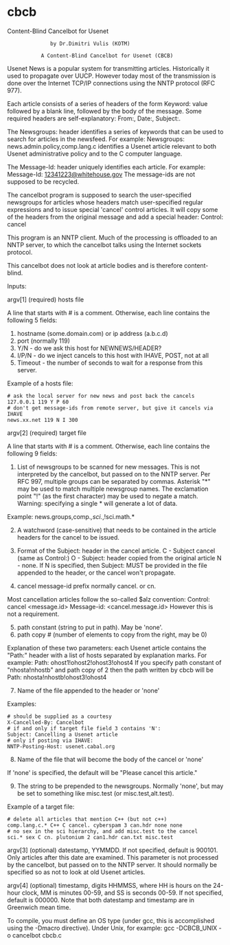 # cbcb
Content-Blind Cancelbot for Usenet

      			  by Dr.Dimitri Vulis (KOTM)

               A Content-Blind Cancelbot for Usenet (CBCB)

Usenet News is a popular system for transmitting articles. Historically it
used to propagate over UUCP. However today most of the transmission is done
over the Internet TCP/IP connections using the NNTP protocol (RFC 977).

Each article consists of a series of headers of the form
Keyword: value
followed by a blank line, followed by the body of the message.
Some required headers are self-explanatory: From:, Date:, Subject:.

The Newsgroups: header identifies a series of keywords that can be used
to search for articles in the newsfeed. For example:
Newsgroups: news.admin.policy,comp.lang.c
identifies a Usenet article relevant to both Usenet administrative policy
and to the C computer language.

The Message-Id: header uniquely identifies each article. For example:
Message-Id: <12341223@whitehouse.gov>
The message-ids are not supposed to be recycled.

The cancelbot program is supposed to search the user-specified newsgroups for
articles whose headers match user-specified regular expressions and to issue
special 'cancel' control articles. It will copy some of the headers from the
original message and add a special header:
Control: cancel <message-id>

This program is an NNTP client. Much of the processing is offloaded to an
NNTP server, to which the cancelbot talks using the Internet sockets protocol.

This cancelbot does not look at article bodies and is therefore content-blind.

Inputs:

argv[1] (required) hosts file

A line that starts with # is a comment. Otherwise, each line contains the
following 5 fields:

1. hostname (some.domain.com) or ip address (a.b.c.d)
2. port (normally 119)
3. Y/N - do we ask this host for NEWNEWS/HEADER?
4. I/P/N - do we inject cancels to this host with IHAVE, POST, not at all
5. Timeout - the number of seconds to wait for a response from this server.

Example of a hosts file:

```
# ask the local server for new news and post back the cancels
127.0.0.1 119 Y P 60
# don't get message-ids from remote server, but give it cancels via IHAVE
news.xx.net 119 N I 300
```
argv[2] (required) target file

A line that starts with # is a comment. Otherwise, each line contains the
following 9 fields:

1. List of newsgroups to be scanned for new messages. This is not interpreted
by the cancelbot, but passed on to the NNTP server. Per RFC 997, multiple
groups can be separated by commas. Asterisk "*" may be used to match multiple
newsgroup names. The exclamation point "!" (as the first character) may be used
to negate a match. Warning: specifying a single * will generate a lot of data.

Example: news.groups,comp.*,sci.*,!sci.math.*

2. A watchword (case-sensitive) that needs to be contained in the article
headers for the cancel to be issued.

3. Format of the Subject: header in the cancel article.
 C - Subject cancel <message-id> (same as Control:)
 O - Subject: header copied from the original article
 N - none.
If N is specified, then Subject: MUST be provided in the file appended to
the header, or the cancel won't propagate.

4. cancel message-id prefix
 normally cancel. or cn.

Most cancellation articles follow the so-called $alz convention:
Control: cancel <message.id>
Message-id: <cancel.message.id>
However this is not a requirement.

5. path constant (string to put in path). May be 'none'.
6. path copy # (number of elements to copy from the right, may be 0)

Explanation of these two parameters:
each Usenet article contains the "Path:" header with a list of hosts separated
by explanation marks. For example:
Path: ohost1!ohost2!ohost3!ohost4
If you specify path constant of "nhosta!nhostb" and path copy of 2
then the path written by cbcb will be
Path: nhosta!nhostb!ohost3!ohost4

7. Name of the file appended to the header or 'none'

Examples:
```
# should be supplied as a courtesy
X-Cancelled-By: Cancelbot
# if and only if target file field 3 contains 'N':
Subject: Cancelling a Usenet article
# only if posting via IHAVE:
NNTP-Posting-Host: usenet.cabal.org
```
8. Name of the file that will become the body of the cancel or 'none'

If 'none' is specified, the default will be
"Please cancel this article."

9. The string to be prepended to the newsgroups. Normally 'none',
but may be set to something like misc.test (or misc.test,alt.test).

Example of a target file:
```
# delete all articles that mention C++ (but not c++)
comp.lang.c.* C++ C cancel. cyberspam 3 can.hdr none none
# no sex in the sci hierarchy, and add misc.test to the cancel
sci.* sex C cn. plutonium 2 can1.hdr can.txt misc.test
```
argv[3] (optional) datestamp, YYMMDD. If not specified, default is 900101. Only
articles after this date are examined. This parameter is not processed by the
cancelbot, but passed on to the NNTP server. It should normally be specified
so as not to look at old Usenet articles.

argv[4] (optional) timestamp, digits HHMMSS, where HH is hours on the 24-hour
clock, MM is minutes 00-59, and SS is seconds 00-59. If not specified, default
is 000000. Note that both datestamp and timestamp are in Greenwich mean time.

To compile, you must define an OS type (under gcc, this is accomplished using
the -Dmacro directive).  Under Unix, for example:
gcc -DCBCB_UNIX -o cancelbot cbcb.c
